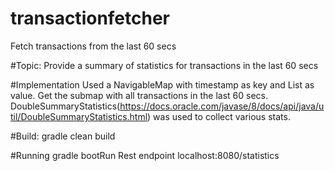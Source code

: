 # transactionfetcher
Fetch transactions from the last 60 secs

#Topic: 
Provide a summary of statistics for transactions in the last 60 secs

#Implementation
Used a NavigableMap with timestamp as key and List<Transaction> as value. Get the submap with all transactions in the last 60 secs.
DoubleSummaryStatistics(https://docs.oracle.com/javase/8/docs/api/java/util/DoubleSummaryStatistics.html) was used to collect various stats.

#Build:
gradle clean build

#Running
gradle bootRun
Rest endpoint localhost:8080/statistics

